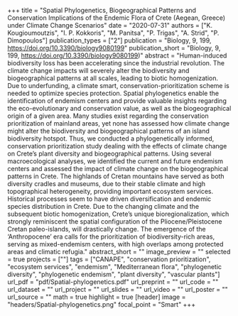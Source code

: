 +++
title = "Spatial Phylogenetics, Biogeographical Patterns and Conservation Implications of the Endemic Flora of Crete (Aegean, Greece) under Climate Change Scenarios"
date = "2020-07-31"
authors = ["K. Kougioumoutzis", "I. P. Kokkoris", "M. Panitsa", "P. Trigas", "A. Strid", "P. Dimopoulos"]
publication_types = ["2"]
publication = "Biology, 9, 199, https://doi.org/10.3390/biology9080199"
publication_short = "Biology, 9, 199, https://doi.org/10.3390/biology9080199)"
abstract = "Human-induced biodiversity loss has been accelerating since the industrial revolution. The climate change impacts will severely alter the biodiversity and biogeographical patterns at all scales, leading to biotic homogenization. Due to underfunding, a climate smart, conservation-prioritization scheme is needed to optimize species protection. Spatial phylogenetics enable the identification of endemism centers and provide valuable insights regarding the eco-evolutionary and conservation value, as well as the biogeographical origin of a given area. Many studies exist regarding the conservation prioritization of mainland areas, yet none has assessed how climate change might alter the biodiversity and biogeographical patterns of an island biodiversity hotspot. Thus, we conducted a phylogenetically informed, conservation prioritization study dealing with the effects of climate change on Crete’s plant diversity and biogeographical patterns. Using several macroecological analyses, we identified the current and future endemism centers and assessed the impact of climate change on the biogeographical patterns in Crete. The highlands of Cretan mountains have served as both diversity cradles and museums, due to their stable climate and high topographical heterogeneity, providing important ecosystem services. Historical processes seem to have driven diversification and endemic species distribution in Crete. Due to the changing climate and the subsequent biotic homogenization, Crete’s unique bioregionalization, which strongly reminiscent the spatial configuration of the Pliocene/Pleistocene Cretan paleo-islands, will drastically change. The emergence of the ‘Anthropocene’ era calls for the prioritization of biodiversity-rich areas, serving as mixed-endemism centers, with high overlaps among protected areas and climatic refugia."
abstract_short = ""
image_preview = ""
selected = true
projects = [""]
tags = ["CANAPE", "conservation prioritization", "ecosystem services", "endemism", "Mediterranean flora", "phylogenetic diversity", "phylogenetic endemism", "plant diversity", "vascular plants"]
url_pdf = "pdf/Spatial-phylogenetics.pdf"
url_preprint = ""
url_code = ""
url_dataset = ""
url_project = ""
url_slides = ""
url_video = ""
url_poster = ""
url_source = ""
math = true
highlight = true
[header]
image = "headers/Spatial-phylogenetics.png"
focal_point = "Smart"
+++
